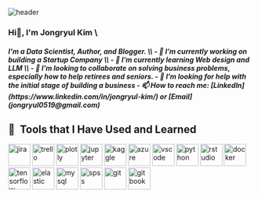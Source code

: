 ![header](https://capsule-render.vercel.app/api?type=wave&color=BCB3B3&height=300&section=header&text=Jongryul%20Kim&fontColor=424242)



### Hi👋, I'm Jongryul Kim   \\
<h5> I'm a Data Scientist, Author, and Blogger.   \\
- 🔭 I’m currently working on building a Startup Company   \\
- 🌱 I’m currently learning Web design and LLM   \\
- 👯 I’m looking to collaborate on solving business problems, especially how to help retirees and seniors.
- 🤔 I’m looking for help with the initial stage of building a business
- 📫 How to reach me: [LinkedIn](https://www.linkedin.com/in/jongryul-kim/) or [Email](jongryul0519@gmail.com)

  
<h2> 🚀 &nbsp;Tools that I Have Used and Learned</h2>
<p align="left">
<img src="https://cdn.jsdelivr.net/gh/devicons/devicon@latest/icons/jira/jira-original-wordmark.svg" alt="jira" width="45" height="45"/>
<img src="https://cdn.jsdelivr.net/gh/devicons/devicon@latest/icons/trello/trello-original.svg" alt="trello" width="45" height="45"/>
<img src="https://cdn.jsdelivr.net/gh/devicons/devicon@latest/icons/plotly/plotly-original.svg" alt="plotly" width="45" height="45"/>
<img src="https://cdn.jsdelivr.net/gh/devicons/devicon@latest/icons/jupyter/jupyter-original-wordmark.svg" alt="jupyter" width="45" height="45" />
<img src="https://cdn.jsdelivr.net/gh/devicons/devicon@latest/icons/kaggle/kaggle-original.svg" alt="kaggle" width="45" height="45"/>
<img src="https://cdn.jsdelivr.net/gh/devicons/devicon@latest/icons/azure/azure-original-wordmark.svg" alt="azure" width="45" height="45"/>
<img src="https://cdn.jsdelivr.net/gh/devicons/devicon/icons/vscode/vscode-original.svg" alt="vscode" width="45" height="45"/>
<img src="https://cdn.jsdelivr.net/gh/devicons/devicon@latest/icons/python/python-original.svg" alt="python" width="45" height="45"/>
<img src="https://cdn.jsdelivr.net/gh/devicons/devicon@latest/icons/rstudio/rstudio-original.svg" alt="rstudio" width="45" height="45"/>
<img src="https://cdn.jsdelivr.net/gh/devicons/devicon@latest/icons/docker/docker-original-wordmark.svg" alt="docker" width="45" height="45"/>
<img src="https://cdn.jsdelivr.net/gh/devicons/devicon@latest/icons/tensorflow/tensorflow-original.svg" alt="tensorflow" width="45" height="45"/>
<img src="https://cdn.jsdelivr.net/gh/devicons/devicon@latest/icons/elasticsearch/elasticsearch-original.svg" alt="elastic" width="45" height="45"/>
<img src="https://cdn.jsdelivr.net/gh/devicons/devicon@latest/icons/mysql/mysql-original.svg" alt="mysql" width="45" height="45"/>
<img src="https://cdn.jsdelivr.net/gh/devicons/devicon@latest/icons/spss/spss-original.svg" alt="spss" width="45" height="45"/>
<img src="https://cdn.jsdelivr.net/gh/devicons/devicon@latest/icons/git/git-original.svg" alt="git" width="45" height="45"/>
<img src="https://cdn.jsdelivr.net/gh/devicons/devicon@latest/icons/gitbook/gitbook-original.svg" alt="gitbook" width="45" height="45"/>





                    
          
          
          
          
          
          

          
  
</p>
